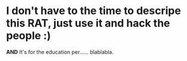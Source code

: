 # I don't have to the time to descripe this RAT, just use it and hack the people :)
**AND**
It's for the education per...... blablabla.
